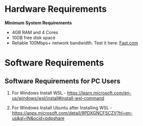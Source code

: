 # Hardware Requirements 

**Minimum System Requirements**

- 4GB RAM and 4 Cores
- 10GB free disk space
- Reliable 100Mbps+ network bandwidth. Test it here: [Fast.com](https://fast.com/)


# Software Requirements

## Software Requirements for PC Users

1. For Windows Install WSL - https://learn.microsoft.com/en-us/windows/wsl/install#install-wsl-command

2. For Windows Install Ubuntu after Installing WSL - https://apps.microsoft.com/detail/9PDXGNCFSCZV?hl=en-us&gl=IN&ocid=pdpshare
